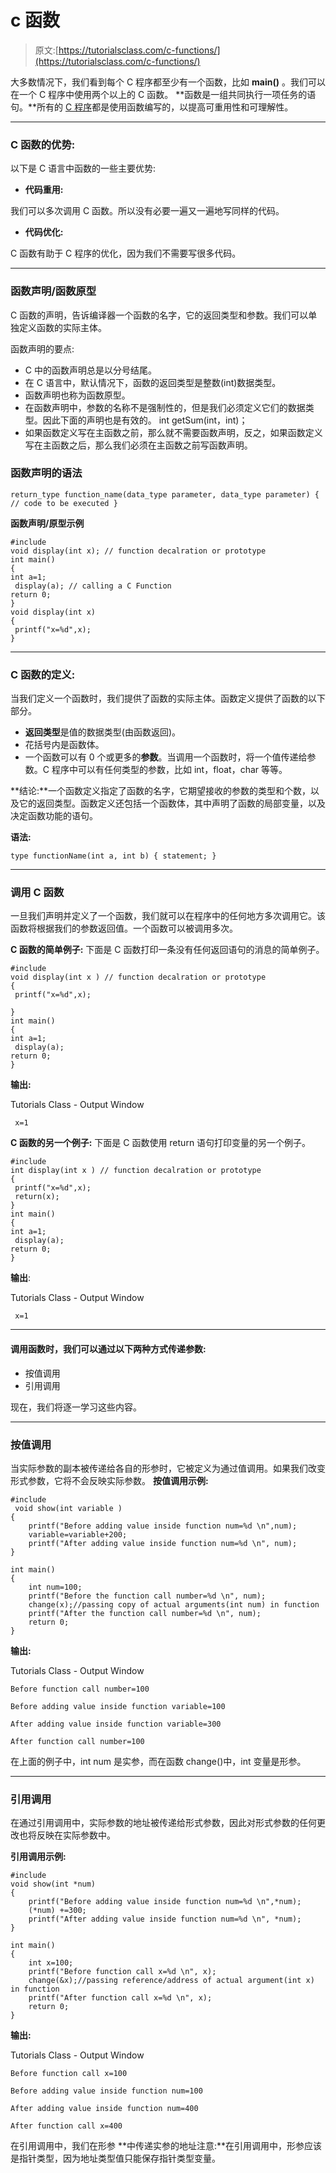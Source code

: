 # c 函数

> 原文:[https://tutorialsclass.com/c-functions/](https://tutorialsclass.com/c-functions/)

大多数情况下，我们看到每个 C 程序都至少有一个函数，比如 **main()** 。我们可以在一个 C 程序中使用两个以上的 C 函数。
**函数是一组共同执行一项任务的语句。**所有的 [C 程序](https://tutorialsclass.com/c-basic-program-structure/)都是使用函数编写的，以提高可重用性和可理解性。

* * *

### C 函数的优势:

以下是 C 语言中函数的一些主要优势:

*   **代码重用:**

我们可以多次调用 C 函数。所以没有必要一遍又一遍地写同样的代码。

*   **代码优化:**

C 函数有助于 C 程序的优化，因为我们不需要写很多代码。

* * *

### 函数声明/函数原型

C 函数的声明，告诉编译器一个函数的名字，它的返回类型和参数。我们可以单独定义函数的实际主体。

函数声明的要点:

*   C 中的函数声明总是以分号结尾。
*   在 C 语言中，默认情况下，函数的返回类型是整数(int)数据类型。
*   函数声明也称为函数原型。
*   在函数声明中，参数的名称不是强制性的，但是我们必须定义它们的数据类型。因此下面的声明也是有效的。
    int getSum(int，int)；
*   如果函数定义写在主函数之前，那么就不需要函数声明，反之，如果函数定义写在主函数之后，那么我们必须在主函数之前写函数声明。

### 函数声明的语法

`return_type function_name(data_type parameter, data_type parameter)
{
// code to be executed
}`

**函数声明/原型示例**

```
#include
void display(int x); // function decalration or prototype
int main()
{    
int a=1;
 display(a); // calling a C Function
return 0;      
}      
void display(int x)
{
 printf("x=%d",x);
}
```

* * *

### C 函数的定义:

当我们定义一个函数时，我们提供了函数的实际主体。函数定义提供了函数的以下部分。

*   **返回类型**是值的数据类型(由函数返回)。
*   花括号内是函数体。
*   一个函数可以有 0 个或更多的**参数**。当调用一个函数时，将一个值传递给参数。C 程序中可以有任何类型的参数，比如 int，float，char 等等。

**结论:**一个函数定义指定了函数的名字，它期望接收的参数的类型和个数，以及它的返回类型。函数定义还包括一个函数体，其中声明了函数的局部变量，以及决定函数功能的语句。

**语法:**

`type functionName(int a, int b)
{ statement; }`

* * *

### 调用 C 函数

一旦我们声明并定义了一个函数，我们就可以在程序中的任何地方多次调用它。该函数将根据我们的参数返回值。一个函数可以被调用多次。

**C 函数的简单例子:**
下面是 C 函数打印一条没有任何返回语句的消息的简单例子。

```
#include
void display(int x ) // function decalration or prototype
{
 printf("x=%d",x);

} 
int main()
{    
int a=1;
 display(a); 
return 0;      
}
```

**输出:**

Tutorials Class - Output Window

```
 x=1 
```

**C 函数的另一个例子:**
下面是 C 函数使用 return 语句打印变量的另一个例子。

```
#include
int display(int x ) // function decalration or prototype
{
 printf("x=%d",x);
 return(x);
} 
int main()
{    
int a=1;
 display(a); 
return 0;      
}
```

**输出**:

Tutorials Class - Output Window

```
 x=1 
```

* * *

#### 调用函数时，我们可以通过以下两种方式传递参数:

*   按值调用
*   引用调用

现在，我们将逐一学习这些内容。

* * *

### 按值调用

当实际参数的副本被传递给各自的形参时，它被定义为通过值调用。如果我们改变形式参数，它将不会反映实际参数。
**按值调用示例:**

```
#include   
 void show(int variable ) 
{  
    printf("Before adding value inside function num=%d \n",num);  
    variable=variable+200;  
    printf("After adding value inside function num=%d \n", num);  
}  

int main() 
{  
    int num=100;  
    printf("Before the function call number=%d \n", num);  
    change(x);//passing copy of actual arguments(int num) in function  
    printf("After the function call number=%d \n", num);  
    return 0;  
}
```

**输出:**

Tutorials Class - Output Window

```
Before function call number=100

Before adding value inside function variable=100

After adding value inside function variable=300

After function call number=100
```

在上面的例子中，int num 是实参，而在函数 change()中，int 变量是形参。

* * *

### 引用调用

在通过引用调用中，实际参数的地址被传递给形式参数，因此对形式参数的任何更改也将反映在实际参数中。

**引用调用示例:**

```
#include   
void show(int *num) 
{  
    printf("Before adding value inside function num=%d \n",*num);  
    (*num) +=300;  
    printf("After adding value inside function num=%d \n", *num);  
}  

int main() 
{  
    int x=100;  
    printf("Before function call x=%d \n", x);  
    change(&x);//passing reference/address of actual argument(int x) in function  
    printf("After function call x=%d \n", x);  
    return 0;  
}
```

**输出:**

Tutorials Class - Output Window

```
Before function call x=100

Before adding value inside function num=100

After adding value inside function num=400

After function call x=400
```

在引用调用中，我们在形参
**中传递实参的地址注意:**在引用调用中，形参应该是指针类型，因为地址类型值只能保存指针类型变量。